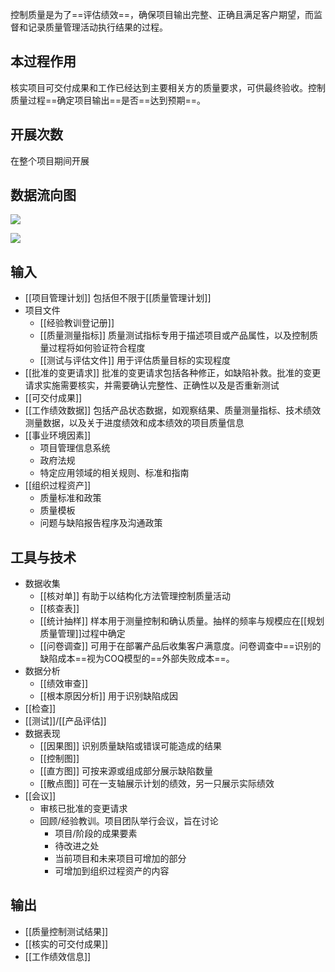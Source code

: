 控制质量是为了==评估绩效==，确保项目输出完整、正确且满足客户期望，而监督和记录质量管理活动执行结果的过程。

## 本过程作用
核实项目可交付成果和工作已经达到主要相关方的质量要求，可供最终验收。控制质量过程==确定项目输出==是否==达到预期==。

## 开展次数
在整个项目期间开展

## 数据流向图
![](https://raw.githubusercontent.com/a812305914/PMP/main/img/202210112353136.png)

![](https://raw.githubusercontent.com/a812305914/PMP/main/img/202210112353467.png)

## 输入
+ [[项目管理计划]] 包括但不限于[[质量管理计划]]
+ 项目文件
	+ [[经验教训登记册]]
	+ [[质量测量指标]] 质量测试指标专用于描述项目或产品属性，以及控制质量过程将如何验证符合程度
	+ [[测试与评估文件]] 用于评估质量目标的实现程度
+ [[批准的变更请求]] 批准的变更请求包括各种修正，如缺陷补救。批准的变更请求实施需要核实，并需要确认完整性、正确性以及是否重新测试
+ [[可交付成果]]
+ [[工作绩效数据]] 包括产品状态数据，如观察结果、质量测量指标、技术绩效测量数据，以及关于进度绩效和成本绩效的项目质量信息
+ [[事业环境因素]]
	+ 项目管理信息系统
	+ 政府法规
	+ 特定应用领域的相关规则、标准和指南
+ [[组织过程资产]]
	+ 质量标准和政策
	+ 质量模板
	+ 问题与缺陷报告程序及沟通政策

## 工具与技术
+ 数据收集
	+ [[核对单]] 有助于以结构化方法管理控制质量活动
	+ [[核查表]]
	+ [[统计抽样]] 样本用于测量控制和确认质量。抽样的频率与规模应在[[规划质量管理]]过程中确定
	+ [[问卷调查]] 可用于在部署产品后收集客户满意度。问卷调查中==识别的缺陷成本==视为COQ模型的==外部失败成本==。
+ 数据分析
	+ [[绩效审查]]
	+ [[根本原因分析]] 用于识别缺陷成因
+ [[检查]]
+ [[测试]]/[[产品评估]]
+ 数据表现
	+ [[因果图]] 识别质量缺陷或错误可能造成的结果
	+ [[控制图]]
	+ [[直方图]] 可按来源或组成部分展示缺陷数量
	+ [[散点图]] 可在一支轴展示计划的绩效，另一只展示实际绩效
+ [[会议]]
	+ 审核已批准的变更请求
	+ 回顾/经验教训。项目团队举行会议，旨在讨论
		+ 项目/阶段的成果要素
		+ 待改进之处
		+ 当前项目和未来项目可增加的部分
		+ 可增加到组织过程资产的内容

## 输出
+ [[质量控制测试结果]]
+ [[核实的可交付成果]]
+ [[工作绩效信息]]
